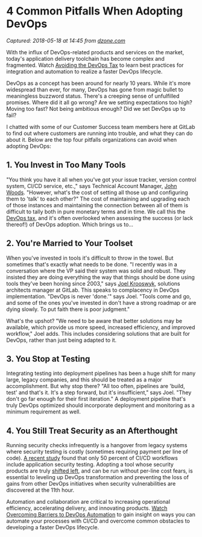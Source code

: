 # 4 Common Pitfalls When Adopting DevOps

_Captured: 2018-05-18 at 14:45 from [dzone.com](https://dzone.com/articles/4-common-pitfalls-when-adopting-devops?edition=376324&utm_source=Zone%20Newsletter&utm_medium=email&utm_campaign=devops%202018-05-18)_

With the influx of DevOps-related products and services on the market, today's application delivery toolchain has become complex and fragmented. Watch [Avoiding the DevOps Tax](https://dzone.com/go?i=286421&u=https%3A%2F%2Fabout.gitlab.com%2F2018%2F03%2F21%2Favoiding-devops-tax-webcast%2F) to learn best practices for integration and automation to realize a faster DevOps lifecycle.

DevOps as a concept has been around for nearly 10 years. While it's more widespread than ever, for many, DevOps has gone from magic bullet to meaningless buzzword status. There's a creeping sense of unfulfilled promises. Where did it all go wrong? Are we setting expectations too high? Moving too fast? Not being ambitious enough? Did we set DevOps up to fail?

I chatted with some of our Customer Success team members here at GitLab to find out where customers are running into trouble, and what they can do about it. Below are the top four pitfalls organizations can avoid when adopting DevOps:

## 1\. You Invest in Too Many Tools

"You think you have it all when you've got your issue tracker, version control system, CI/CD service, etc.," says Technical Account Manager, [John Woods](https://about.gitlab.com/team/#JohnWoods06). "However, what's the cost of setting all those up and configuring them to 'talk' to each other?" The cost of maintaining and upgrading each of those instances and maintaining the connection between all of them is difficult to tally both in pure monetary terms and in time. We call this the [DevOps tax](https://dzone.com/articles/avoiding-the-devops-tax), and it's often overlooked when assessing the success (or lack thereof!) of DevOps adoption. Which brings us to...

## 2\. You're Married to Your Toolset

When you've invested in tools it's difficult to throw in the towel. But sometimes that's exactly what needs to be done. "I recently was in a conversation where the VP said their system was solid and robust. They insisted they are doing everything the way that things should be done using tools they've been honing since 2003," says [Joel Krooswyk](https://about.gitlab.com/team/#JoelKroos), solutions architects manager at GitLab. This speaks to complacency in DevOps implementation. "DevOps is never 'done.'" says Joel. "Tools come and go, and some of the ones you've invested in don't have a strong roadmap or are dying slowly. To put faith there is poor judgment."

What's the upshot? "We need to be aware that better solutions may be available, which provide us more speed, increased efficiency, and improved workflow," Joel adds. This includes considering solutions that are built for DevOps, rather than just being adapted to it.

## 3\. You Stop at Testing

Integrating testing into deployment pipelines has been a huge shift for many large, legacy companies, and this should be treated as a major accomplishment. But why stop there? "All too often, pipelines are 'build, test' and that's it. It's a step forward, but it's insufficient," says Joel. "They don't go far enough for their first iteration." A deployment pipeline that's truly DevOps optimized should incorporate deployment and monitoring as a minimum requirement as well.

## 4\. You Still Treat Security as an Afterthought

Running security checks infrequently is a hangover from legacy systems where security testing is costly (sometimes requiring payment per line of code). [A recent study](http://www.devopsonline.co.uk/study-says-only-50-of-ci-cd-workflows-include-security-testing/) found that only 50 percent of CI/CD workflows include application security testing. Adopting a tool whose security products are truly [shifted left](https://dzone.com/articles/the-shift-left-principle-and-devops-1), and can be run without per-line cost fears, is essential to leveling up DevOps transformation and preventing the loss of gains from other DevOps initiatives when security vulnerabilities are discovered at the 11th hour.

Automation and collaboration are critical to increasing operational efficiency, accelerating delivery, and innovating products. [Watch Overcoming Barriers to DevOps Automation](https://dzone.com/go?i=290443&u=https%3A%2F%2Fabout.gitlab.com%2Fwebcast%2Fdevops-automation%2F%3Futm_medium%3Dwebsite%26utm_source%3Ddzone%2520%26utm_campaign%3Dresource%2Blink%26utmcontent%3Dci%2Bcd%2Bseries) to gain insight on ways you can automate your processes with CI/CD and overcome common obstacles to developing a faster DevOps lifecycle.
